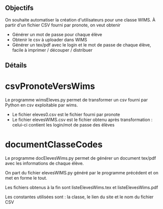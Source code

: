 ﻿## Objectifs 

On souhaite automatiser la création d'utilisateurs pour une classe WIMS. 
À partir d'un fichier CSV fourni par pronote, on veut obtenir 

* Générer un mot de passe pour chaque élève
* Obtenir le csv à uploader dans WIMS
* Générer un tex/pdf avec le login et le mot de passe de chaque élève, facile à imprimer / découper / distribuer 

## Détails

# csvPronoteVersWims 

Le programme wimsEleves.py permet de transformer un csv fourni par Python en csv exploitable par wims.

* Le fichier eleves0.csv est le fichier fourni par pronote
* Le fichier elevesWIMS.csv est le fichier obtenu après transformation : celui-ci contient les login/mot de passe des élèves

# documentClasseCodes

Le programme docElevesWims.py permet de générer un document tex/pdf avec les informations de chaque élève. 

On part du fichier elevesWIMS.py généré par le programme précédent et on met en forme le tout.

Les fichiers obtenus à la fin sont listeElevesWims.tex et listeElevesWims.pdf

Les constantes utilisées sont : la classe, le lien du site et le nom du fichier CSV
